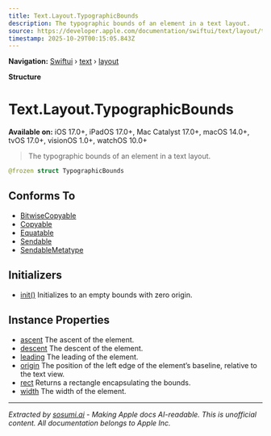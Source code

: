 ```yaml
---
title: Text.Layout.TypographicBounds
description: The typographic bounds of an element in a text layout.
source: https://developer.apple.com/documentation/swiftui/text/layout/typographicbounds
timestamp: 2025-10-29T00:15:05.843Z
---
```


**Navigation:** [Swiftui](/documentation/swiftui) › [text](/documentation/swiftui/text) › [layout](/documentation/swiftui/text/layout)

**Structure**

# Text.Layout.TypographicBounds

**Available on:** iOS 17.0+, iPadOS 17.0+, Mac Catalyst 17.0+, macOS 14.0+, tvOS 17.0+, visionOS 1.0+, watchOS 10.0+

> The typographic bounds of an element in a text layout.

```swift
@frozen struct TypographicBounds
```

## Conforms To

- [BitwiseCopyable](/documentation/Swift/BitwiseCopyable)
- [Copyable](/documentation/Swift/Copyable)
- [Equatable](/documentation/Swift/Equatable)
- [Sendable](/documentation/Swift/Sendable)
- [SendableMetatype](/documentation/Swift/SendableMetatype)

## Initializers

- [init()](/documentation/swiftui/text/layout/typographicbounds/init()) Initializes to an empty bounds with zero origin.

## Instance Properties

- [ascent](/documentation/swiftui/text/layout/typographicbounds/ascent) The ascent of the element.
- [descent](/documentation/swiftui/text/layout/typographicbounds/descent) The descent of the element.
- [leading](/documentation/swiftui/text/layout/typographicbounds/leading) The leading of the element.
- [origin](/documentation/swiftui/text/layout/typographicbounds/origin) The position of the left edge of the element’s baseline, relative to the text view.
- [rect](/documentation/swiftui/text/layout/typographicbounds/rect) Returns a rectangle encapsulating the bounds.
- [width](/documentation/swiftui/text/layout/typographicbounds/width) The width of the element.

---

*Extracted by [sosumi.ai](https://sosumi.ai) - Making Apple docs AI-readable.*
*This is unofficial content. All documentation belongs to Apple Inc.*
